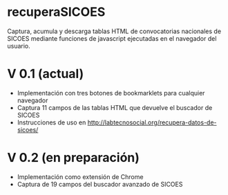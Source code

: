 # recuperaSICOES
Captura, acumula y descarga tablas HTML de convocatorias nacionales de SICOES mediante funciones de javascript ejecutadas en el navegador del usuario. 

# V 0.1 (actual)
- Implementación con tres botones de bookmarklets para cualquier navegador
- Captura 11 campos de las tablas HTML que devuelve el buscador de SICOES
- Instrucciones de uso en http://labtecnosocial.org/recupera-datos-de-sicoes/

# V 0.2 (en preparación)
- Implementación como extensión de Chrome
- Captura de 19 campos del buscador avanzado de SICOES
